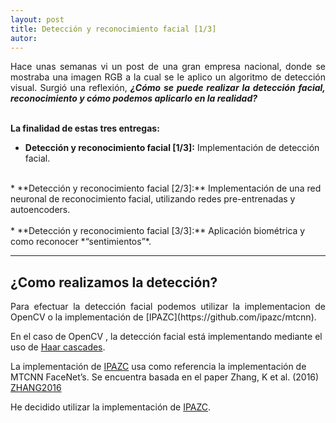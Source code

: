 ```yaml
---
layout: post
title: Detección y reconocimiento facial [1/3]
autor:
---
```


<p align=justify>
    Hace unas semanas vi un post de una gran empresa nacional, donde se mostraba una imagen RGB a la cual se le aplico 
    un algoritmo de detección visual. Surgió una reflexión, <strong><i>¿Cómo se puede realizar la detección facial, reconocimiento y cómo podemos aplicarlo en la realidad?</i></strong>
    <br/>
    <br/>
</p>

**La finalidad de estas tres entregas:**
* **Detección y reconocimiento facial [1/3]:**  Implementación de detección facial.<br/>
<br/>
* **Detección y reconocimiento facial [2/3]:** Implementación de una red neuronal de reconocimiento facial, utilizando redes pre-entrenadas y autoencoders.<br/>
<br/>
* **Detección y reconocimiento facial [3/3]:**  Aplicación biométrica y como reconocer *“sentimientos”*.<br/>

***

## ¿Como realizamos la detección? 

<p align=justify>
Para efectuar la detección facial podemos utilizar la implementacion de OpenCV o la implementación de [IPAZC](https://github.com/ipazc/mtcnn).
<br/>

En el caso de OpenCV , la detección facial está implementando mediante el uso de [Haar cascades](http://www.willberger.org/cascade-haar-explained/).
<br/>

La implementación de [IPAZC](https://github.com/ipazc/mtcnn) usa como referencia la implementación de MTCNN FaceNet’s. Se encuentra basada en el paper Zhang, K et al. (2016) [ZHANG2016](https://ieeexplore.ieee.org/document/7553523)
<br/>

He decidido utilizar la implementación de [IPAZC](https://github.com/ipazc/mtcnn). 
<br/>
</p>
